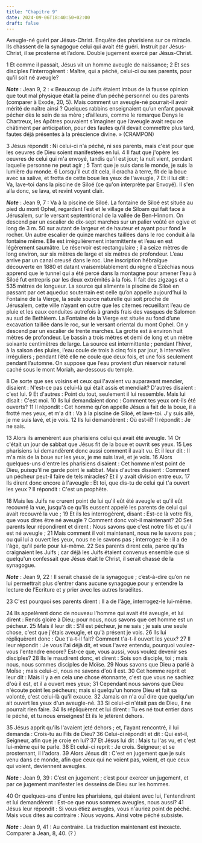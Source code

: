```yaml
---
title: "Chapitre 9"
date: 2024-09-06T18:40:50+02:00
draft: false
---
```



Aveugle-né guéri par Jésus-Christ.
Enquête des pharisiens sur ce miracle.
Ils chassent de la synagogue celui qui avait été guéri.
Instruit par Jésus-Christ, il se prosterne et l’adore.
Double jugement exercé par Jésus-Christ.


1 Et comme il passait, Jésus vit un homme aveugle de naissance; 2 Et ses disciples l'interrogèrent : Maître, qui a péché, celui-ci ou ses parents, pour qu'il soit né aveugle?

***Note*** :  Jean 9, 2 : « Beaucoup de Juifs étaient imbus de la fausse opinion que tout mal physique était la peine d’un péché personnel ou des parents (comparer à Exode, 20, 5). Mais comment un aveugle-né pourrait-il avoir mérité de naître ainsi ? Quelques rabbins enseignaient qu’un enfant pouvait pécher dès le sein de sa mère ; d’ailleurs, comme le remarque Denys le Chartreux, les Apôtres pouvaient s’imaginer que l’aveugle avait reçu ce châtiment par anticipation, pour des fautes qu’il devait commettre plus tard, fautes déjà présentes à la préscience divine. » (CRAMPON)

3 Jésus répondit : Ni celui-ci n'a péché, ni ses parents, mais c'est pour que les oeuvres de Dieu soient manifestées en lui. 4 Il faut que j'opère les oeuvres de celui qui m'a envoyé, tandis qu'il est jour; la nuit vient, pendant laquelle personne ne peut agir ; 5 Tant que je suis dans le monde, je suis la lumière du monde. 6 Lorsqu'il eut dit cela, il cracha à terre, fit de la boue avec sa salive, et frotta de cette boue les yeux de l'aveugle, 7 Et il lui dit : Va, lave-toi dans la piscine de Siloé (ce qu'on interprète par Envoyé). Il s'en alla donc, se lava, et revint voyant clair.

***Note*** :  Jean 9, 7 : Va à la piscine de Siloé. La fontaine de Siloé est située au pied du mont Ophel, regardant l’est et le village de Siloam qui fait face à Jérusalem, sur le versant septentrional de la vallée de Ben-Hinnom. On descend par un escalier de dix-sept marches sur un palier voûté en ogive et long de 3 m. 50 sur autant de largeur et de hauteur et ayant pour fond le rocher. Un autre escalier de quinze marches taillées dans le roc conduit à la fontaine même. Elle est irrégulièrement intermittente et l’eau en est légèrement saumâtre. Le réservoir est rectangulaire ; il a seize mètres de long environ, sur six mètres de large et six mètres de profondeur. L’eau arrive par un canal creusé dans le roc. Une inscription hébraïque découverte en 1880 et datant vraisemblablement du règne d’Ezéchias nous apprend que le tunnel qui a été percé dans la montagne pour amener l’eau à Siloé fut entrepris par les deux extrémités à la fois. Il fait des zigzags et a 535 mètres de longueur. La source qui alimente la piscine de
Siloé en passant par cet aqueduc souterrain est celle qu’on appelle aujourd’hui la Fontaine de la Vierge, la seule source naturelle qui soit proche de Jérusalem, cette ville n’ayant en outre que les citernes recueillant l’eau de pluie et les eaux conduites autrefois à grands frais des vasques de Salomon au sud de Bethléem. La Fontaine de la Vierge est située au fond d’une excavation taillée dans le roc, sur le versant oriental du mont Ophel. On y descend par un escalier de trente marches. La grotte est à environ huit mètres de profondeur. Le bassin a trois mètres et demi de long et un mètre soixante centimètres de large. La source est intermittente ; pendant l’hiver, à la saison des pluies, l’eau coule de trois à cinq fois par jour, à intervalles irréguliers ; pendant l’été elle ne coule que deux fois, et une fois seulement pendant l’automne. On suppose que l’eau provient d’un réservoir naturel caché sous le mont Moriah, au-dessous du temple.


8 De sorte que ses voisins et ceux qui l'avaient vu auparavant mendier, disaient : N'est-ce pas celui-là qui était assis et mendiait? D'autres disaient : c'est lui. 9 Et d'autres : Point du tout, seulement il lui ressemble. Mais lui disait : C'est moi. 10 Ils lui demandaient donc : Comment tes yeux ont-ils été ouverts? 11 Il répondit : Cet homme qu'on appelle Jésus a fait de la boue, il a frotté mes yeux, et m'a dit : Va à la piscine de Siloé, et lave-toi. J'y suis allé, je me suis lavé, et je vois. 12 Ils lui demandèrent : Où est-il? Il répondit : Je ne sais.


13 Alors ils amenèrent aux pharisiens celui qui avait été aveugle. 14 Or c'était un jour de sabbat que Jésus fit de la boue et ouvrit ses yeux. 15 Les pharisiens lui demandèrent donc aussi comment il avait vu. Et il leur dit : Il m'a mis de la boue sur les yeux, je me suis lavé, et je vois. 16 Alors quelques-uns d'entre les pharisiens disaient : Cet homme n'est point de Dieu, puisqu'il ne garde point le sabbat. Mais d'autres disaient : Comment un pécheur peut-il faire de tels miracles? Et il y avait division entre eux. 17 Ils dirent donc encore à l'aveugle : Et toi, que dis-tu de celui qui t'a ouvert les yeux ? Il répondit : C'est un prophète.


18 Mais les Juifs ne crurent point de lui qu'il eût été aveugle et qu'il eût recouvré la vue, jusqu'à ce qu'ils eussent appelé les parents de celui qui avait recouvré la vue ; 19 Et ils les interrogèrent, disant : Est-ce là votre fils, que vous dites être né aveugle ? Comment donc voit-il maintenant? 20 Ses parents leur répondirent et dirent : Nous savons que c'est notre fils et qu'il est né aveugle ; 21 Mais comment il voit maintenant, nous ne le savons pas ; ou qui lui a ouvert les yeux, nous ne le savons pas ; interrogez-le : il a de l'âge, qu'il parle pour lui-même. 22 Ses parents dirent cela, parce qu'ils craignaient les Juifs ; car déjà les Juifs étaient convenus ensemble que si quelqu'un confessait que Jésus était le Christ, il serait chassé de la synagogue.

***Note*** :  Jean 9, 22 : Il serait chassé de la synagogue ; c’est-à-dire qu’on ne lui permettrait plus d’entrer dans aucune synagogue pour y entendre la lecture de l’Ecriture et y prier avec les autres Israélites.

23 C'est pourquoi ses parents dirent : Il a de l'âge, interrogez-le lui-même.


24 Ils appelèrent donc de nouveau l'homme qui avait été aveugle, et lui dirent : Rends gloire à Dieu; pour nous, nous savons que cet homme est un pécheur. 25 Mais il leur dit : S'il est pécheur, je ne sais ; je sais une seule chose, c'est que j'étais aveugle, et qu'à présent je vois. 26 Ils lui répliquèrent donc : Que t'a-t-il fait? Comment t'a-t-il ouvert les yeux? 27 Il leur répondit : Je vous l'ai déjà dit, et vous l'avez entendu, pourquoi voulez-vous l'entendre encore? Est-ce que, vous aussi, vous voulez devenir ses disciples? 28 Ils le maudirent donc, et dirent : Sois son disciple, toi ; mais nous, nous sommes disciples de Moïse. 29 Nous savons que Dieu a parlé à Moïse ; mais celui-ci, nous ne savons d'où il est. 30 Cet homme reprit et leur dit : Mais il y a en cela une chose étonnante, c'est que vous ne sachiez d'où il est, et il a ouvert mes yeux; 31 Cependant nous savons que Dieu n'écoute point les pécheurs; mais si quelqu'un honore Dieu et fait sa volonté, c'est celui-là qu'il exauce. 32 Jamais on n'a ouï
dire que quelqu'un ait ouvert les yeux d'un aveugle-né. 33 Si celui-ci n'était pas de Dieu, il ne pourrait rien faire. 34 Ils répliquèrent et lui dirent : Tu es né tout entier dans le péché, et tu nous enseignes! Et ils le jetèrent dehors.


35 Jésus apprit qu'ils l'avaient jeté dehors ; et, l'ayant rencontré, il lui demanda : Crois-tu au Fils de Dieu? 36 Celui-ci répondit et dit : Qui est-il, Seigneur, afin que je croie en lui? 37 Et Jésus lui dit : Mais tu l'as vu, et c'est lui-même qui te parle. 38 Et celui-ci reprit : Je crois. Seigneur; et se prosternant, il l'adora. 39 Alors Jésus dit : C'est en jugement que je suis venu dans ce monde, afin que ceux qui ne voient pas, voient, et que ceux qui voient, deviennent aveugles.

***Note*** :  Jean 9, 39 : C’est en jugement ; c’est pour exercer un jugement, et par ce jugement manifester les desseins de Dieu sur les hommes.

40 Or quelques-uns d'entre les pharisiens, qui étaient avec lui, l'entendirent et lui demandèrent : Est-ce que nous sommes aveugles, nous aussi? 41 Jésus leur répondit : Si vous étiez aveugles, vous n'auriez point de péché. Mais vous dites au contraire : Nous voyons. Ainsi votre péché subsiste.

***Note*** :  Jean 9, 41 : Au contraire. La traduction maintenant est inexacte. Comparer à Jean, 8, 40. (? )

